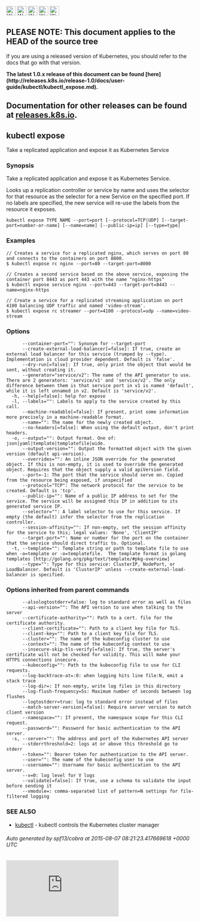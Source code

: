 <!-- BEGIN MUNGE: UNVERSIONED_WARNING -->

<!-- BEGIN STRIP_FOR_RELEASE -->

<img src="http://kubernetes.io/img/warning.png" alt="WARNING"
     width="25" height="25">
<img src="http://kubernetes.io/img/warning.png" alt="WARNING"
     width="25" height="25">
<img src="http://kubernetes.io/img/warning.png" alt="WARNING"
     width="25" height="25">
<img src="http://kubernetes.io/img/warning.png" alt="WARNING"
     width="25" height="25">
<img src="http://kubernetes.io/img/warning.png" alt="WARNING"
     width="25" height="25">

<h2>PLEASE NOTE: This document applies to the HEAD of the source tree</h2>

If you are using a released version of Kubernetes, you should
refer to the docs that go with that version.

<strong>
The latest 1.0.x release of this document can be found
[here](http://releases.k8s.io/release-1.0/docs/user-guide/kubectl/kubectl_expose.md).

Documentation for other releases can be found at
[releases.k8s.io](http://releases.k8s.io).
</strong>
--

<!-- END STRIP_FOR_RELEASE -->

<!-- END MUNGE: UNVERSIONED_WARNING -->

## kubectl expose

Take a replicated application and expose it as Kubernetes Service

### Synopsis


Take a replicated application and expose it as Kubernetes Service.

Looks up a replication controller or service by name and uses the selector for that resource as the
selector for a new Service on the specified port. If no labels are specified, the new service will
re-use the labels from the resource it exposes.

```
kubectl expose TYPE NAME --port=port [--protocol=TCP|UDP] [--target-port=number-or-name] [--name=name] [--public-ip=ip] [--type=type]
```

### Examples

```
// Creates a service for a replicated nginx, which serves on port 80 and connects to the containers on port 8000.
$ kubectl expose rc nginx --port=80 --target-port=8000

// Creates a second service based on the above service, exposing the container port 8443 as port 443 with the name "nginx-https"
$ kubectl expose service nginx --port=443 --target-port=8443 --name=nginx-https

// Create a service for a replicated streaming application on port 4100 balancing UDP traffic and named 'video-stream'.
$ kubectl expose rc streamer --port=4100 --protocol=udp --name=video-stream
```

### Options

```
      --container-port="": Synonym for --target-port
      --create-external-load-balancer[=false]: If true, create an external load balancer for this service (trumped by --type). Implementation is cloud provider dependent. Default is 'false'.
      --dry-run[=false]: If true, only print the object that would be sent, without creating it.
      --generator="service/v2": The name of the API generator to use. There are 2 generators: 'service/v1' and 'service/v2'. The only difference between them is that service port in v1 is named 'default', while it is left unnamed in v2. Default is 'service/v2'.
  -h, --help[=false]: help for expose
  -l, --labels="": Labels to apply to the service created by this call.
      --machine-readable[=false]: If present, print some information more precisely in a machine-readable format.
      --name="": The name for the newly created object.
      --no-headers[=false]: When using the default output, don't print headers.
  -o, --output="": Output format. One of: json|yaml|template|templatefile|wide.
      --output-version="": Output the formatted object with the given version (default api-version).
      --overrides="": An inline JSON override for the generated object. If this is non-empty, it is used to override the generated object. Requires that the object supply a valid apiVersion field.
      --port=-1: The port that the service should serve on. Copied from the resource being exposed, if unspecified
      --protocol="TCP": The network protocol for the service to be created. Default is 'tcp'.
      --public-ip="": Name of a public IP address to set for the service. The service will be assigned this IP in addition to its generated service IP.
      --selector="": A label selector to use for this service. If empty (the default) infer the selector from the replication controller.
      --session-affinity="": If non-empty, set the session affinity for the service to this; legal values: 'None', 'ClientIP'
      --target-port="": Name or number for the port on the container that the service should direct traffic to. Optional.
  -t, --template="": Template string or path to template file to use when -o=template or -o=templatefile.  The template format is golang templates [http://golang.org/pkg/text/template/#pkg-overview]
      --type="": Type for this service: ClusterIP, NodePort, or LoadBalancer. Default is 'ClusterIP' unless --create-external-load-balancer is specified.
```

### Options inherited from parent commands

```
      --alsologtostderr=false: log to standard error as well as files
      --api-version="": The API version to use when talking to the server
      --certificate-authority="": Path to a cert. file for the certificate authority.
      --client-certificate="": Path to a client key file for TLS.
      --client-key="": Path to a client key file for TLS.
      --cluster="": The name of the kubeconfig cluster to use
      --context="": The name of the kubeconfig context to use
      --insecure-skip-tls-verify[=false]: If true, the server's certificate will not be checked for validity. This will make your HTTPS connections insecure.
      --kubeconfig="": Path to the kubeconfig file to use for CLI requests.
      --log-backtrace-at=:0: when logging hits line file:N, emit a stack trace
      --log-dir=: If non-empty, write log files in this directory
      --log-flush-frequency=5s: Maximum number of seconds between log flushes
      --logtostderr=true: log to standard error instead of files
      --match-server-version[=false]: Require server version to match client version
      --namespace="": If present, the namespace scope for this CLI request.
      --password="": Password for basic authentication to the API server.
  -s, --server="": The address and port of the Kubernetes API server
      --stderrthreshold=2: logs at or above this threshold go to stderr
      --token="": Bearer token for authentication to the API server.
      --user="": The name of the kubeconfig user to use
      --username="": Username for basic authentication to the API server.
      --v=0: log level for V logs
      --validate[=false]: If true, use a schema to validate the input before sending it
      --vmodule=: comma-separated list of pattern=N settings for file-filtered logging
```

### SEE ALSO

* [kubectl](kubectl.md)	 - kubectl controls the Kubernetes cluster manager

###### Auto generated by spf13/cobra at 2015-08-07 08:21:23.417669618 +0000 UTC

<!-- BEGIN MUNGE: GENERATED_ANALYTICS -->
[![Analytics](https://kubernetes-site.appspot.com/UA-36037335-10/GitHub/docs/user-guide/kubectl/kubectl_expose.md?pixel)]()
<!-- END MUNGE: GENERATED_ANALYTICS -->

